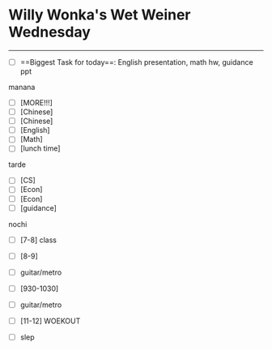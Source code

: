 # Willy Wonka's Wet Weiner Wednesday
---
- [ ] ==Biggest Task for today==: English presentation, math hw, guidance ppt

manana
- [ ] [MORE!!!] 
- [ ] [Chinese] 
- [ ] [Chinese] 
- [ ] [English] 
- [ ] [Math] 
- [ ] [lunch time] 

tarde
- [ ] [CS] 
- [ ] [Econ] 
- [ ] [Econ] 
- [ ] [guidance] 

nochi
- [ ] [7-8] class
- [ ] [8-9] 
- [ ] guitar/metro
- [ ] [930-1030] 
- [ ] guitar/metro
- [ ] [11-12] WOEKOUT
- [ ] slep


